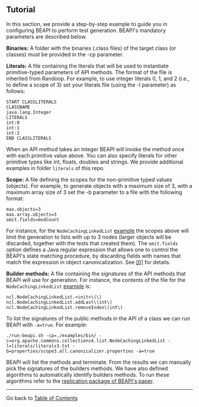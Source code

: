 ## Tutorial

In this section, we provide a step-by-step example to guide you in configuring BEAPI to perform test generation. BEAPI's mandatory parameters are described below. 

**Binaries:** A folder with the binaries (.class files) of the target class (or classes) must be provided in the -cp parameter.

**Literals:** A file containing the literals that will be used to instantiate primitive-typed parameters of API methods. The format of the file is inherited from Randoop. For example, to use integer literals 0, 1, and 2 (i.e., to define a scope of 3) set your literals file (using the -l parameter) as follows:

``` 
START CLASSLITERALS
CLASSNAME
java.lang.Integer
LITERALS
int:0
int:1
int:2
END CLASSLITERALS
```

When an API method takes an integer BEAPI will invoke the method once with each primitive value above. You can also specify literals for other primitive types like int, floats, doubles and strings. We provide additional examples in folder `literals` of this repo.


**Scope:** A file defining the scopes for the non-primitive typed values (objects). For example, to generate objects with a maximum size of 3, with a maximum array size of 3 set the -b parameter to a file with the following format:

```
max.objects=3
max.array.objects=3
omit.fields=modCount
```

For instance, for the `NodeCachingLinkedList` [example](README.md#running-a-simple-example) the scopes above will limit the generation to lists with up to 3 nodes (larger objects will be discarded, together with the tests that created them). The `omit.fields` option defines a Java regular expression that allows one to control the BEAPI's state matching procedure, by discarding fields with names that match the expression in object canonicalization. See [[0]](README.md#references) for details.

**Builder methods:** A file containing the signatures of the API methods that BEAPI will use for generation. For instance, the contents of the file for the `NodeCachingLinkedList` [example](README.md#running-a-simple-example) is:
     
```
ncl.NodeCachingLinkedList.<init>\(\)
ncl.NodeCachingLinkedList.addLast\(int\)
ncl.NodeCachingLinkedList.removeIndex\(int\)
```
   
To list the signatures of the public methods in the API of a class we can run BEAPI with `-a=true`. For example:
```
./run-beapi.sh -cp=./examples/bin/ -c=org.apache.commons.collections4.list.NodeCachingLinkedList -l=literals/literals3.txt -b=properties/scope3.all.canonicalizer.properties -a=true
```

BEAPI will list the methods and terminate. From the results we can manually pick the signatures of the builders methods. We have also defined algorithms to automatically identify builders methods. To run these algorithms refer to the [replication package of BEAPI's paper](https://github.com/mpolitano/bounded-exhaustive-api-testgen/blob/main/BEAPI_OPT.md#running-automated-builders-identification-last-paragraph-of-section-42). 



* * *

Go back to [Table of Contents](README.md)

